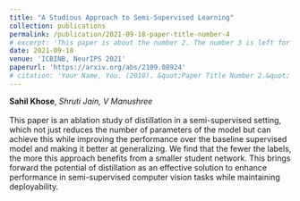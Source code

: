 ```yaml
---
title: "A Studious Approach to Semi-Supervised Learning"
collection: publications
permalink: /publication/2021-09-18-paper-title-number-4
# excerpt: 'This paper is about the number 2. The number 3 is left for future work.'
date: 2021-09-18
venue: 'ICBINB, NeurIPS 2021'
paperurl: 'https://arxiv.org/abs/2109.08924'
# citation: 'Your Name, You. (2010). &quot;Paper Title Number 2.&quot; <i>Journal 1</i>. 1(2).'
---
```

**Sahil Khose**, *Shruti Jain, V Manushree*<br><br>This paper is an ablation study of distillation in a semi-supervised setting, which not just reduces the number of parameters of the model but can achieve this while improving the performance over the baseline supervised model and making it better at generalizing. We find that the fewer the labels, the more this approach benefits from a smaller student network. This brings forward the potential of distillation as an effective solution to enhance performance in semi-supervised computer vision tasks while maintaining deployability.


<!-- Recommended citation: Your Name, You. (2010). "Paper Title Number 2." <i>Journal 1</i>. 1(2). -->